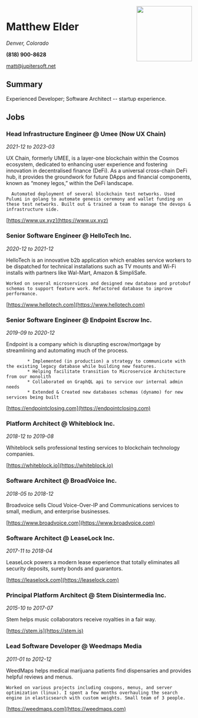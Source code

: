 <img style="float:right" width="150" src="https://i.imgur.com/7IxYT2p.jpg">

# Matthew Elder

_Denver, Colorado_

**(818) 900-8628**

matt@jupitersoft.net

## Summary

Experienced Developer; Software Architect -- startup experience.
## Jobs

### Head Infrastructure Engineer @ Umee (Now UX Chain)

*2021-12 to 2023-03*

UX Chain, formerly UMEE, is a layer-one blockchain within the Cosmos ecosystem, dedicated to enhancing user experience and fostering innovation in decentralised finance (DeFi). As a universal cross-chain DeFi hub, it provides the groundwork for future DApps and financial components, known as “money legos,” within the DeFi landscape.

 
      Automated deployment of several blockchain test networks. Used Pulumi in golang to automate genesis ceremony and wallet funding on these test networks. Built out & trained a team to manage the devops & infrastructure side.
    

[https://www.ux.xyz](https://www.ux.xyz)

### Senior Software Engineer @ HelloTech Inc.

*2020-12 to 2021-12*

HelloTech is an innovative b2b application which enables service workers to be dispatched for technical installations such as TV mounts and Wi-Fi installs with partners like Wal-Mart, Amazon & SimpliSafe.

 
    Worked on several microservices and designed new database and protobuf schemas to support feature work. Refactored database to improve performance.
    

[https://www.hellotech.com](https://www.hellotech.com)

### Senior Software Engineer @ Endpoint Escrow Inc.

*2019-09 to 2020-12*

Endpoint is a company which is disrupting escrow/mortgage by streamlining and automating much of the process.

 
            * Implemented (in production) a strategy to communicate with the existing legacy database while building new features.
            * Helping facilitate transition to Microservice Architecture from our monolith
            * Collaborated on GraphQL api to service our internal admin needs
            * Extended & Created new databases schemas (dynamo) for new services being built
        

[https://endpointclosing.com](https://endpointclosing.com)

### Platform Architect @ Whiteblock Inc.

*2018-12 to 2019-08*

Whiteblock sells professional testing services to blockchain technology companies.

 
        

[https://whiteblock.io](https://whiteblock.io)

### Software Architect @ BroadVoice Inc.

*2018-05 to 2018-12*

Broadvoice sells Cloud Voice-Over-IP and Communications services to small, medium, and enterprise businesses.

 
        

[https://www.broadvoice.com](https://www.broadvoice.com)

### Software Architect @ LeaseLock Inc.

*2017-11 to 2018-04*

LeaseLock powers a modern lease experience that totally eliminates all security deposits, surety bonds and guarantors.

 
        

[https://leaselock.com](https://leaselock.com)

### Principal Platform Architect @ Stem Disintermedia Inc.

*2015-10 to 2017-07*

Stem helps music collaborators receive royalties in a fair way.

 
        

[https://stem.is](https://stem.is)

### Lead Software Developer @ Weedmaps Media

*2011-01 to 2012-12*

WeedMaps helps medical marijuana patients find dispensaries and provides helpful reviews and menus.

 
    Worked on various projects including coupons, menus, and server optimization (linux). I spent a few months overhauling the search engine in elasticsearch with custom weights. Small team of 3 people.
        

[https://weedmaps.com](https://weedmaps.com)